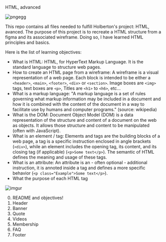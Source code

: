 HTML, advanced

![pngegg](https://github.com/user-attachments/assets/fcd8d6a3-1ddc-450c-834c-55830e3168b8)

This repo contains all files needed to fulfill Holberton's project: HTML, avanced.
The purpose of this project is to recreate a HTML structure from a figma and its associated wireframe.
Doing so, I have learned HTML principles and basics.

Here is the list of learning objectives:
- What is HTML: HTML, for HyperText Markup Language. It is the standard language to structure web pages.
- How to create an HTML page from a wireframe: A wireframe is a visual representation of a web page. Each block is intended to be either a `<header>`, `<main>`, `<footer>`, `<div>` or `<section>`. Image boxes are `<img>` tags, text boxes are `<p>`, Titles are `<h1>` to `<h6>`, etc...
- What is a markup language: "A markup language is a set of rules governing what markup information may be included in a document and how it is combined with the content of the document in a way to facilitate use by humans and computer programs." (source: wikipedia)
- What is the DOM: Document Object Model (DOM) is a data representation of the structure and content of a document on the web as objects. It allows those structure and content to be manipulated (often with JavaScript).
- What is an element / tag: Elements and tags are the building blocks of a web page, a tag is a specific instruction enclosed in angle brackets (`<div>`), while an element includes the opening tag, its content, and its closing tag (if applicable) (`<p>Some text</p>`). The semantic of HTML defines the meaning and usage of these tags.
- What is an attribute: An attribute is an - often optional - additional instruction, it is annoted inside a tag and defines a more specific behavior (`<p class="Example">Some text</p>`).
- What the purpose of each HTML tag

![imgur](https://i.imgur.com/dgqngAU.jpeg)

0. README and objectives!
1. Header
2. Banner
3. Quote
4. Videos
5. Membership
6. FAQ
7. Footer

